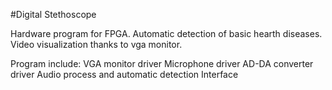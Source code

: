 #Digital Stethoscope

Hardware program for FPGA. Automatic detection of basic hearth diseases. Video visualization thanks to vga monitor.

Program include:
	VGA monitor driver 
	Microphone driver
	AD-DA converter driver
	Audio process and automatic detection
	Interface